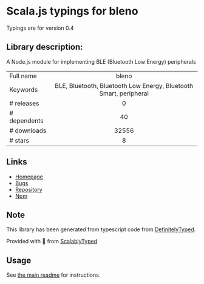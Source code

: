 
# Scala.js typings for bleno

Typings are for version 0.4

## Library description:
A Node.js module for implementing BLE (Bluetooth Low Energy) peripherals

|                    |                 |
| ------------------ | :-------------: |
| Full name          | bleno |
| Keywords           | BLE, Bluetooth, Bluetooth Low Energy, Bluetooth Smart, peripheral |
| # releases         | 0 |
| # dependents       | 40 |
| # downloads        | 32556 |
| # stars            | 8 |

## Links
- [Homepage](https://github.com/sandeepmistry/bleno#readme)
- [Bugs](https://github.com/sandeepmistry/bleno/issues)
- [Repository](https://github.com/sandeepmistry/bleno)
- [Npm](https://www.npmjs.com/package/bleno)
    


## Note
This library has been generated from typescript code from [DefinitelyTyped](https://definitelytyped.org).

Provided with :purple_heart: from [ScalablyTyped](https://github.com/oyvindberg/ScalablyTyped)

## Usage
See [the main readme](../../readme.md) for instructions.


